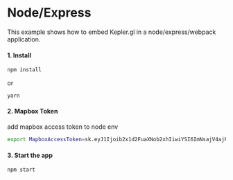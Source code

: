 # Node/Express

This example shows how to embed Kepler.gl in a node/express/webpack application. 

#### 1. Install

```sh
npm install
```

or

```sh
yarn
```


#### 2. Mapbox Token
add mapbox access token to node env

```sh
export MapboxAccessToken=sk.eyJ1Ijoib2x1d2FuaXNob2xhIiwiYSI6ImNsajV4ajRsbDA3YnYzcHF4dWM4MXk1bzMifQ.CT8-Vh5XEF_FJ3K9biornw
```

#### 3. Start the app

```sh
npm start
```
